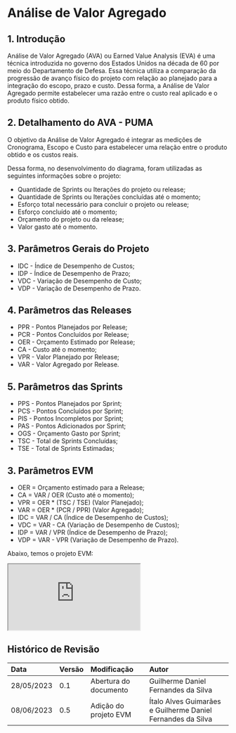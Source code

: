 # Análise de Valor Agregado

## 1. Introdução

Análise de Valor Agregado (AVA) ou Earned Value Analysis (EVA) é uma técnica introduzida no governo dos Estados Unidos na década de 60 por meio do Departamento de Defesa. Essa técnica utiliza a comparação da progressão de avanço físico do projeto com relação ao planejado para a integração do escopo, prazo e custo. Dessa forma, a Análise de Valor Agregado permite estabelecer uma razão entre o custo real aplicado e o produto físico obtido.

## 2. Detalhamento do AVA - PUMA

O objetivo da Análise de Valor Agregado é integrar as medições de Cronograma, Escopo e Custo para estabelecer uma relação entre o produto obtido e os custos reais.

Dessa forma, no desenvolvimento do diagrama, foram utilizadas as seguintes informações sobre o projeto:

- Quantidade de Sprints ou Iterações do projeto ou release;
- Quantidade de Sprints ou Iterações concluídas até o momento;
- Esforço total necessário para concluir o projeto ou release;
- Esforço concluído até o momento;
- Orçamento do projeto ou da release;
- Valor gasto até o momento.

## 3. Parâmetros Gerais do Projeto

- IDC - Índice de Desempenho de Custos;
- IDP - Índice de Desempenho de Prazo;
- VDC - Variação de Desempenho de Custo;
- VDP - Variação de Desempenho de Prazo.

## 4. Parâmetros das Releases

- PPR - Pontos Planejados por Release;
- PCR - Pontos Concluídos por Release;
- OER - Orçamento Estimado por Release;
- CA - Custo até o momento;
- VPR - Valor Planejado por Release;
- VAR - Valor Agregado por Release.

## 5. Parâmetros das Sprints

- PPS - Pontos Planejados por Sprint;
- PCS - Pontos Concluídos por Sprint;
- PIS - Pontos Incompletos por Sprint;
- PAS - Pontos Adicionados por Sprint;
- OGS - Orçamento Gasto por Sprint;
- TSC - Total de Sprints Concluídas;
- TSE - Total de Sprints Estimadas;

## 3. Parâmetros EVM
- OER = Orçamento estimado para a Release;
- CA = VAR / OER (Custo até o momento);
- VPR = OER * (TSC / TSE) (Valor Planejado);
- VAR = OER * (PCR / PPR) (Valor Agregado);
- IDC = VAR / CA (Índice de Desempenho de Custos);
- VDC = VAR - CA (Variação de Desempenho de Custos);
- IDP = VAR / VPR (Índice de Desempenho de Prazo);
- VDP = VAR - VPR (Variação de Desempenho de Prazo).

Abaixo, temos o projeto EVM:

<iframe src="https://docs.google.com/spreadsheets/d/e/2PACX-1vTeyyjcRczmB8lPCnsIzKBswJdSccMxqCAoPJhWVL0P4Yfg90ePOyIYYifIfI-s_PgwYT7qr8HkKTyl/pubhtml?widget=true&amp;headers=false"></iframe>

## Histórico de Revisão

| Data       | Versão |      Modificação      |    Autor     |
| :--------- | :----- | :-------------------- | :----------- |
| 28/05/2023 | 0.1    | Abertura do documento | Guilherme Daniel Fernandes da Silva |
| 08/06/2023 | 0.5    | Adição do projeto EVM | Ítalo Alves Guimarães e Guilherme Daniel Fernandes da Silva |
